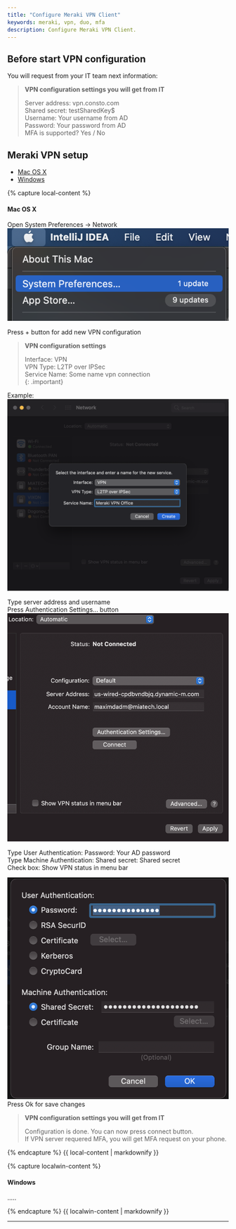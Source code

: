 ```yaml
---
title: "Configure Meraki VPN Client"
keywords: meraki, vpn, duo, mfa
description: Configure Meraki VPN Client.
---
```


## Before start VPN configuration
You will request from your IT team next information: 

> **VPN configuration settings you will get from IT**
>
> Server address: vpn.consto.com  
>  Shared secret: testSharedKey$   
>  Username: Your username from AD   
>  Password: Your password from AD  
>  MFA is supported? Yes / No  

## Meraki VPN setup

<ul class="nav nav-tabs">
  <li class="active"><a data-toggle="tab" href="#kubeosx">Mac OS X</a></li>
  <li><a data-toggle="tab" href="#kubewin">Windows</a></li>
</ul>
<div class="tab-content">
  <div id="kubeosx" class="tab-pane fade in active">
{% capture local-content %}

#### Mac OS X
Open System Preferences -> Network  
![](images/Merraki_VPN_Cient_01.png)  

Press + button for add new VPN configuration

> **VPN configuration settings**
>
>  Interface: VPN  
>  VPN Type: L2TP over IPSec  
>  Service Name: Some name vpn connection  
{: .important}
  
Example:  
![](images/Merraki_VPN_Cient_02.png)  
  
Type server address and username  
Press Authentication Settings... button   
![](images/Merraki_VPN_Cient_03.png)  
  
Type User Authentication: Password: Your AD password  
Type Machine Authentication: Shared secret: Shared secret  
Check box: Show VPN status in menu bar  
  
![](images/Merraki_VPN_Cient_04.png)  
Press Ok for save changes  

> **VPN configuration settings you will get from IT**
>
> Configuration is done. You can now press connect button.   
> If VPN server requered MFA, you will get MFA request on your phone.  
  
{% endcapture %}
{{ local-content | markdownify }}

</div>
<div id="kubewin" class="tab-pane fade" markdown="1">
{% capture localwin-content %}

#### Windows

.....

{% endcapture %}
{{ localwin-content | markdownify }}
</div>
<hr>
</div>

